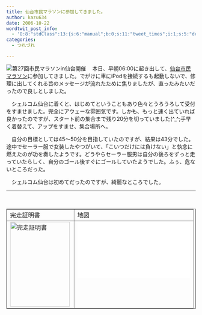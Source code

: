 ```yaml
---
title: 仙台市民マラソンに参加してきました。
author: kazu634
date: 2006-10-22
wordtwit_post_info:
  - 'O:8:"stdClass":13:{s:6:"manual";b:0;s:11:"tweet_times";i:1;s:5:"delay";i:0;s:7:"enabled";i:1;s:10:"separation";s:2:"60";s:7:"version";s:3:"3.7";s:14:"tweet_template";b:0;s:6:"status";i:2;s:6:"result";a:0:{}s:13:"tweet_counter";i:2;s:13:"tweet_log_ids";a:1:{i:0;i:2613;}s:9:"hash_tags";a:0:{}s:8:"accounts";a:1:{i:0;s:7:"kazu634";}}'
categories:
  - つれづれ

---
```

<div class="section">
<p>
<a href="http://www.spf-sendai.jp/info/marathon/06marathon/06index.html" onclick="__gaTracker('send', 'event', 'outbound-article', 'http://www.spf-sendai.jp/info/marathon/06marathon/06index.html', '');" target="_blank"><img align="left" alt="第27回市民マラソンin仙台開催" src="http://img.simpleapi.net/small/http://www.spf-sendai.jp/info/marathon/06marathon/06index.html" border="0" /></a>
</p>
  
<p>
    　本日、早朝06:00に起き出して、<a href="http://www.spf-sendai.jp/info/marathon/06marathon/06index.html" onclick="__gaTracker('send', 'event', 'outbound-article', 'http://www.spf-sendai.jp/info/marathon/06marathon/06index.html', '仙台市民マラソン');" target="_blank">仙台市民マラソン</a>に参加してきました。でがけに車にiPodを接続するも起動しないで、修理に出してくれる旨のメッセージが流れたために焦りましたが、直ったみたいだったので良しとしました。
</p>
  
<p>
    　シェルコム仙台に着くと、はじめてということもあり色々とうろうろして受付をすませました。完全にアウェーな雰囲気です。しかも、もっと速く出ていれば良かったのですが、スタート前の集合まで残り20分を切っていました(^_^;手早く着替えて、アップをすませ、集合場所へ。
</p>
  
<p>
    　自分の目標としては45～50分を目指していたのですが、結果は43分でした。途中でセーラー服で女装したやつがいて、「こいつだけには負けない」と執念に燃えたのが功を奏したようです。どうやらセーラー服男は自分の後ろをずっと走っていたらしく、自分のゴール後すぐにゴールしていたようでした。ふぅ、危ないところだった。
</p>
  
<p>
    　シェルコム仙台は初めてだったのですが、綺麗なところでした。
</p>
  
<hr />
  
<center>
<br /> 
    
<table cellspacing="0" cellpadding="2" border="1">
<tr valign="top">
<td>
          完走証明書
</td>
        
<td>
          地図
</td>
</tr>
      
<tr valign="top">
<td>
<a href="http://image.blog.livedoor.jp/simoom634/imgs/2/e/2ef1af39.jpg" onclick="__gaTracker('send', 'event', 'outbound-article', 'http://image.blog.livedoor.jp/simoom634/imgs/2/e/2ef1af39.jpg', '');" target="_blank"><img width="159" align="left" alt="完走証明書" src="http://image.blog.livedoor.jp/simoom634/imgs/2/e/2ef1af39-s.jpg" class="pict" height="225" border="0" /></a>
</td>
        
<td>
<iframe src=&#8221;http://www.got2do.com/api/gm_op.php?m=%E3%82%B7%E3%82%A7%E3%83%AB%E3%82%B3%E3%83%A0%E4%BB%99%E5%8F%B0&la=38.32852775886677&lo=140.86159229278564&w=300&h=300&#8243; hspace=&#8221;0&#8243; vspace=&#8221;0&#8243; marginheight=&#8221;0&#8243; marginwidth=&#8221;0&#8243; frameborder=&#8221;0&#8243; height=&#8221;300&#8243; scrolling=&#8221;no&#8221; width=&#8221;300&#8243;></iframe>
</td>
</tr>
</table>
    
<p>
</center> </div>
